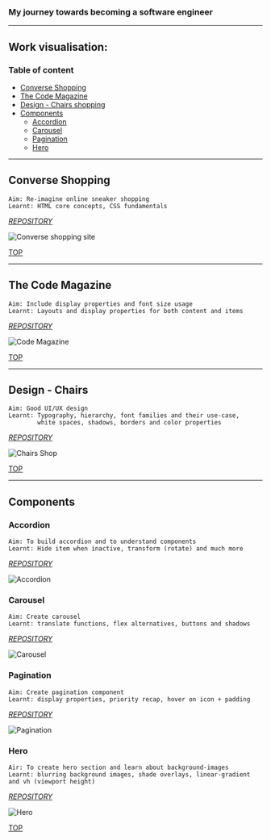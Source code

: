 ### My journey towards becoming a software engineer

---

## Work visualisation:

### Table of content

- [Converse Shopping](#converse-shopping)
- [The Code Magazine](#the-code-magazine)
- [Design - Chairs shopping](#design-chairs)
- [Components](#components)
  - [Accordion](#accordion)
  - [Carousel](#carousel)
  - [Pagination](#pagination)
  - [Hero](#hero)

---

## Converse Shopping

```
Aim: Re-imagine online sneaker shopping
Learnt: HTML core concepts, CSS fundamentals
```

_[REPOSITORY](https://github.com/daemonslayer/softwareDevelopment-bootcamp/tree/master/html/converse-shop)_

![Converse shopping site](https://i.ibb.co/vmPRR24/converse.png)

[TOP](#table-of-content)

---

## The Code Magazine

```
Aim: Include display properties and font size usage
Learnt: Layouts and display properties for both content and items
```

_[REPOSITORY](https://github.com/daemonslayer/softwareDevelopment-bootcamp/tree/master/html/the-code-magazine)_

![Code Magazine](https://i.ibb.co/dK0QB3t/code-magazine.png)

[TOP](#table-of-content)

---

## Design - Chairs

```
Aim: Good UI/UX design
Learnt: Typography, hierarchy, font families and their use-case,
        white spaces, shadows, borders and color properties
```

_[REPOSITORY](https://github.com/daemonslayer/softwareDevelopment-bootcamp/tree/master/design)_

![Chairs Shop](https://i.ibb.co/G0QG1YC/chairs-design.png)

[TOP](#table-of-content)

---

## Components

### Accordion

```
Aim: To build accordion and to understand components
Learnt: Hide item when inactive, transform (rotate) and much more
```

_[REPOSITORY](https://github.com/daemonslayer/softwareDevelopment-bootcamp/tree/master/components)_

![Accordion](https://i.ibb.co/R20P2m8/accordion.png)

### Carousel

```
Aim: Create carousel
Learnt: translate functions, flex alternatives, buttons and shadows
```

_[REPOSITORY](https://github.com/daemonslayer/softwareDevelopment-bootcamp/tree/master/components)_

![Carousel](https://i.ibb.co/7n567QY/carousel.png)

### Pagination

```
Aim: Create pagination component
Learnt: display properties, priority recap, hover on icon + padding
```

_[REPOSITORY](https://github.com/daemonslayer/softwareDevelopment-bootcamp/tree/master/components)_

![Pagination](https://i.ibb.co/NycpqBC/pagination.png)

### Hero

```
Air: To create hero section and learn about background-images
Learnt: blurring background images, shade overlays, linear-gradient and vh (viewport height)
```

_[REPOSITORY](https://github.com/daemonslayer/softwareDevelopment-bootcamp/tree/master/components)_

![Hero](https://i.ibb.co/PMKQgbJ/hero.png)

[TOP](#table-of-content)
